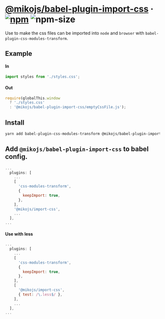 # [@mikojs/babel-plugin-import-css][website] · <!-- badges.start -->[![npm][npm-image]][npm-link] ![npm-size][npm-size-image]

[npm-image]: https://img.shields.io/npm/v/@mikojs/babel-plugin-import-css.svg
[npm-link]: https://www.npmjs.com/package/@mikojs/babel-plugin-import-css
[npm-size-image]: https://img.shields.io/bundlephobia/minzip/@mikojs/babel-plugin-import-css.svg

<!-- badges.end -->

[website]: https://mikojs.github.io/core/babel-plugin-import-css

Use to make the css files can be imported into `node` and `browser` with `babel-plugin-css-modules-transform`.

## Example

#### In

```js
import styles from './styles.css';
```

#### Out

```js
require(globalThis.window
  ? './styles.css'
  : '@mikojs/babel-plugin-import-css/emptyCssFile.js');
```

## Install

```sh
yarn add babel-plugin-css-modules-transform @mikojs/babel-plugin-import-css --dev
```

## Add `@mikojs/babel-plugin-import-css` to babel config.

```js
...
  plugins: [
    ...
    [
      'css-modules-transform',
      {
        keepImport: true,
      },
    ],
    '@mikojs/import-css',
    ...
  ],
...
```

#### Use with less

```js
...
  plugins: [
    ...
    [
      'css-modules-transform',
      {
        keepImport: true,
      },
    ],
    [
      '@mikojs/import-css',
      { test: /\.less$/ },
    ],
    ...
  ],
...
```

